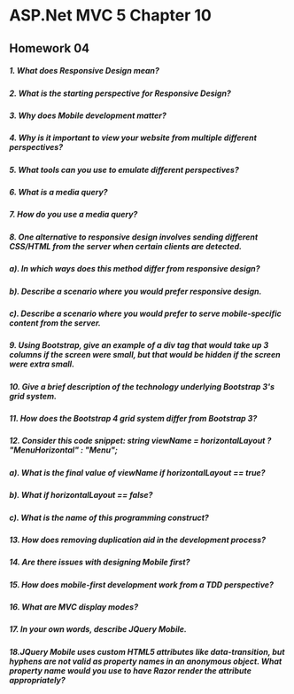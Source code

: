 # ASP.Net MVC 5 Chapter 10
## Homework 04

##### 1. What does Responsive Design mean?


##### 2. What is the starting perspective for Responsive Design?


##### 3. Why does Mobile development matter?


##### 4. Why is it important to view your website from multiple different perspectives?


##### 5. What tools can you use to emulate different perspectives?


##### 6. What is a media query?


##### 7. How do you use a media query?


##### 8. One alternative to responsive design involves sending different CSS/HTML from the server when certain clients are detected.

##### a). In which ways does this method differ from responsive design?

##### b). Describe a scenario where you would prefer responsive design.

##### c). Describe a scenario where you would prefer to serve mobile-specific content from the server.

##### 9. Using Bootstrap, give an example of a div tag that would take up 3 columns if the screen were small, but that would be hidden if the screen were extra small.


##### 10. Give a brief description of the technology underlying Bootstrap 3's grid system.


##### 11. How does the Bootstrap 4 grid system differ from Bootstrap 3?


##### 12. Consider this code snippet: string viewName = horizontalLayout ? "MenuHorizontal" : "Menu";

##### a). What is the final value of viewName if horizontalLayout == true?

##### b). What if horizontalLayout == false?

##### c). What is the name of this programming construct?

##### 13. How does removing duplication aid in the development process?


##### 14. Are there issues with designing Mobile first?


##### 15. How does mobile-first development work from a TDD perspective?


##### 16. What are MVC display modes?


##### 17. In your own words, describe JQuery Mobile.


##### 18.JQuery Mobile uses custom HTML5 attributes like data-transition, but hyphens are not valid as property names in an anonymous object. What property name would you use to have Razor render the attribute appropriately?
